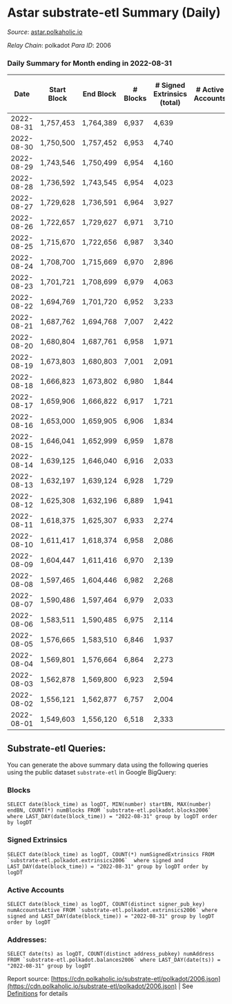 # Astar substrate-etl Summary (Daily)

_Source_: [astar.polkaholic.io](https://astar.polkaholic.io)

*Relay Chain*: polkadot
*Para ID*: 2006



### Daily Summary for Month ending in 2022-08-31


| Date | Start Block | End Block | # Blocks | # Signed Extrinsics (total) | # Active Accounts | # Passive | # New | # Addresses with Balances | # Events | # Transfers | # XCM Transfers In | # XCM Transfers Out |
| ---- | ----------- | --------- | -------- | --------------------------- | ----------------- | --------- | ----- | ------------------------- | -------- | ----------- | ------------------ | ------------------- |
| 2022-08-31 | 1,757,453 | 1,764,389 | 6,937  | 4,639 |  |  |  | 460,380 | 405,689 | 9,377 ($1,232,804.71) | 5 ($72,705.71) | 7 ($87,721.97) |
| 2022-08-30 | 1,750,500 | 1,757,452 | 6,953  | 4,740 |  |  |  | 460,214 | 422,396 | 9,147 ($932,444.44) | 7 ($105,725.43) | 10 ($51,376.24) |
| 2022-08-29 | 1,743,546 | 1,750,499 | 6,954  | 4,160 |  |  |  | 460,059 | 433,209 | 9,235 ($1,736,330.14) | 13 ($69,470.23) | 14 ($17,434.91) |
| 2022-08-28 | 1,736,592 | 1,743,545 | 6,954  | 4,023 |  |  |  | 459,888 | 454,461 | 9,644 ($1,501,373.49) | 8 ($4,491.81) | 8 ($40,204.36) |
| 2022-08-27 | 1,729,628 | 1,736,591 | 6,964  | 3,927 |  |  |  | 459,769 | 424,927 | 9,200 ($593,339.46) | 4 ($14,655.79) | 4 ($14,379.30) |
| 2022-08-26 | 1,722,657 | 1,729,627 | 6,971  | 3,710 |  |  |  | 459,668 | 438,554 | 9,825 ($583,641.60) | 14 ($6,723.97) | 8 ($18,801.46) |
| 2022-08-25 | 1,715,670 | 1,722,656 | 6,987  | 3,340 |  |  |  | 459,562 | 448,011 | 10,917 ($1,633,837.96) | 14 ($24,169.03) | 7 ($12,728.16) |
| 2022-08-24 | 1,708,700 | 1,715,669 | 6,970  | 2,896 |  |  |  | 458,682 | 423,956 | 10,354 ($11,019,892.89) | 8 ($10,572.76) | 1 ($240.82) |
| 2022-08-23 | 1,701,721 | 1,708,699 | 6,979  | 4,063 |  |  |  | 458,121 | 412,478 | 10,278 ($3,291,235.33) | 11 ($39,019.72) | 9 ($26,523.22) |
| 2022-08-22 | 1,694,769 | 1,701,720 | 6,952  | 3,233 |  |  |  | 457,539 | 427,728 | 11,376 ($1,206,120.48) | 6 ($11,528.78) | 9 ($11,185.68) |
| 2022-08-21 | 1,687,762 | 1,694,768 | 7,007  | 2,422 |  |  |  | 455,362 | 552,363 | 28,326 ($1,733,439.22) | 4 ($1,987.16) | 8 ($23,696.51) |
| 2022-08-20 | 1,680,804 | 1,687,761 | 6,958  | 1,971 |  |  |  | 438,382 | 506,122 | 19,331 ($930,249.60) | 7 ($3,519.48) | 8 ($31,718.29) |
| 2022-08-19 | 1,673,803 | 1,680,803 | 7,001  | 2,091 |  |  |  | 427,799 | 468,052 | 12,939 ($2,804,659.43) | 8 ($9,884.02) | 11 ($52,630.04) |
| 2022-08-18 | 1,666,823 | 1,673,802 | 6,980  | 1,844 |  |  |  |  | 469,476 | 14,744 ($4,279,316.49) | 4 ($94,646.39) | 6 ($9,552.16) |
| 2022-08-17 | 1,659,906 | 1,666,822 | 6,917  | 1,721 |  |  |  | 421,670 | 499,765 | 18,303 ($655,206.32) | 6 ($3,340.32) | 8 ($23,815.06) |
| 2022-08-16 | 1,653,000 | 1,659,905 | 6,906  | 1,834 |  |  |  | 412,778 | 495,198 | 18,341 ($1,016,508.10) | 24 ($4,213.83) | 8 ($5,604.86) |
| 2022-08-15 | 1,646,041 | 1,652,999 | 6,959  | 1,878 |  |  |  | 403,354 | 470,128 | 16,348 ($1,991,580.93) | 5 ($55.55) | 10 ($39,045.88) |
| 2022-08-14 | 1,639,125 | 1,646,040 | 6,916  | 2,033 |  |  |  |  | 490,980 | 16,978 ($1,731,000.54) | 39 ($330,122.93) | 39 ($125,560.18) |
| 2022-08-13 | 1,632,197 | 1,639,124 | 6,928  | 1,729 |  |  |  | 391,834 | 403,607 | 9,996 ($1,225,440.85) | 35 ($206,049.19) | 50 ($110,726.52) |
| 2022-08-12 | 1,625,308 | 1,632,196 | 6,889  | 1,941 |  |  |  | 391,687 | 426,200 | 9,929 ($1,259,410.96) | 62 ($45,564.10) | 53 ($34,512.35) |
| 2022-08-11 | 1,618,375 | 1,625,307 | 6,933  | 2,274 |  |  |  |  | 495,705 | 10,352 ($1,274,653.04) | 65 ($25,296.03) | 53 ($79,592.51) |
| 2022-08-10 | 1,611,417 | 1,618,374 | 6,958  | 2,086 |  |  |  | 391,054 | 492,536 | 12,309 ($5,899,588.81) | 121 ($73,943.44) | 68 ($50,402.05) |
| 2022-08-09 | 1,604,447 | 1,611,416 | 6,970  | 2,139 |  |  |  | 390,620 | 501,267 | 10,521 ($14,660,417.53) | 35 ($270,560.19) | 24 ($35,813.46) |
| 2022-08-08 | 1,597,465 | 1,604,446 | 6,982  | 2,268 |  |  |  |  | 468,039 | 11,516 ($6,457,614.10) | 27 ($32,450.02) | 20 ($24,664.80) |
| 2022-08-07 | 1,590,486 | 1,597,464 | 6,979  | 2,033 |  |  |  | 390,279 | 439,012 | 10,643 ($2,779,295.65) | 15 ($6,048.76) | 12 ($89,385.78) |
| 2022-08-06 | 1,583,511 | 1,590,485 | 6,975  | 2,114 |  |  |  | 389,937 | 437,312 | 10,754 ($4,761,616.61) | 19 ($105,626.40) | 15 ($52,441.05) |
| 2022-08-05 | 1,576,665 | 1,583,510 | 6,846  | 1,937 |  |  |  |  | 372,007 | 9,530 ($3,859,159.23) | 16 ($2,997.27) | 14 ($2,180.36) |
| 2022-08-04 | 1,569,801 | 1,576,664 | 6,864  | 2,273 |  |  |  | 389,271 | 380,494 | 9,757 ($1,784,774.18) | 25 ($15,231.26) | 23 ($52,550.74) |
| 2022-08-03 | 1,562,878 | 1,569,800 | 6,923  | 2,594 |  |  |  | 388,890 | 384,256 | 9,536 ($759,893.49) | 11 ($472.78) | 17 ($12,263.87) |
| 2022-08-02 | 1,556,121 | 1,562,877 | 6,757  | 2,004 |  |  |  |  | 714,165 | 10,231 ($1,632,852.78) | 21 ($70,560.65) | 14 ($37,750.73) |
| 2022-08-01 | 1,549,603 | 1,556,120 | 6,518  | 2,333 |  |  |  |  | 1,136,074 | 11,720 ($4,447,731.20) | 17 ($19,381.90) | 12 ($261,822.84) |

## Substrate-etl Queries:
You can generate the above summary data using the following queries using the public dataset `substrate-etl` in Google BigQuery:


### Blocks
```
SELECT date(block_time) as logDT, MIN(number) startBN, MAX(number) endBN, COUNT(*) numBlocks FROM `substrate-etl.polkadot.blocks2006`  where LAST_DAY(date(block_time)) = "2022-08-31" group by logDT order by logDT
```


### Signed Extrinsics
```
SELECT date(block_time) as logDT, COUNT(*) numSignedExtrinsics FROM `substrate-etl.polkadot.extrinsics2006`  where signed and LAST_DAY(date(block_time)) = "2022-08-31" group by logDT order by logDT
```


### Active Accounts
```
SELECT date(block_time) as logDT, COUNT(distinct signer_pub_key) numAccountsActive FROM `substrate-etl.polkadot.extrinsics2006` where signed and LAST_DAY(date(block_time)) = "2022-08-31" group by logDT order by logDT
```


### Addresses:
```
SELECT date(ts) as logDT, COUNT(distinct address_pubkey) numAddress FROM `substrate-etl.polkadot.balances2006` where LAST_DAY(date(ts)) = "2022-08-31" group by logDT
```



Report source: [https://cdn.polkaholic.io/substrate-etl/polkadot/2006.json](https://cdn.polkaholic.io/substrate-etl/polkadot/2006.json) | See [Definitions](/DEFINITIONS.md) for details
